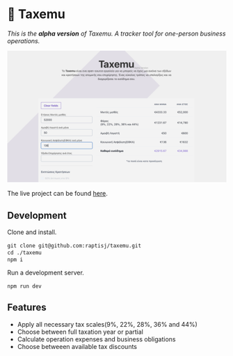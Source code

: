 
# 🧮 Taxemu

_This is the **alpha version** of Taxemu. A tracker tool for one-person business operations._


![Screenshot](./assets/home-v1.png)


The live project can be found [here](https://taxemu.vercel.app/).


## Development 

Clone and install.
```
git clone git@github.com:raptisj/taxemu.git
cd ./taxemu
npm i
```

Run a development server.
```
npm run dev
```

## Features
- Apply all necessary tax scales(9%, 22%, 28%, 36% and 44%)
- Choose between full taxation year or partial
- Calculate operation expenses and business obligations
- Choose betweeen available tax discounts